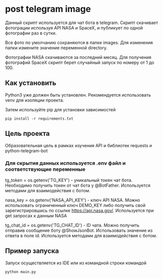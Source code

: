 # post telegram image
Данный скрипт используется для чат бота в telegram. Скрипт скачивает фотограции используя API NASA и SpaceX, и публикует по одной фотографии раз в сутки.

Все фото по умолчанию сохраняются в папке images. Для изменения папки измените значение переменной directory.

Фотографии NASA скачиваются за последний месяц. Для получения фотографий SpaceX скрипт берет случайный запуск по номеру от 1 до 100.

## Как установить
Python3 уже должен быть установлен. Рекомендуется использовать venv для изоляции проекта.

Затем используйте pip для установки зависимостей

`pip install -r requirements.txt`

## Цель проекта
Образовательная цель в рамках изучения API и библиотек requests и python-telegram-bot
 
### Для скрытия данных используется .env файл и соответствующие переменные
tg_token = os.getenv('TG_KEY') - уникальный токен чат бота. Необходимо получить токен от чат бота у @BotFather. Используется методами для взаимодействия с ботом.

nasa_key = os.getenv('NASA_API_KEY') - ключ API NASA. Можно использовать ограниченный ключ DEMO_KEY либо получить свой зарегистрировшись по ссылке https://api.nasa.gov/. Используется при get запросах к данным NASA

tg_chat_id = os.getenv('TG_CHAT_ID') - ID чата. Можно получить отправив сообщение боту @ShowJsonBot. Использовать значение из ответа в поле id. Используется методами для взаимодействия с ботом.
 
## Пример запуcка
 
Запуск осуществляется из IDE или из командной строки командой
```
python main.py
```
